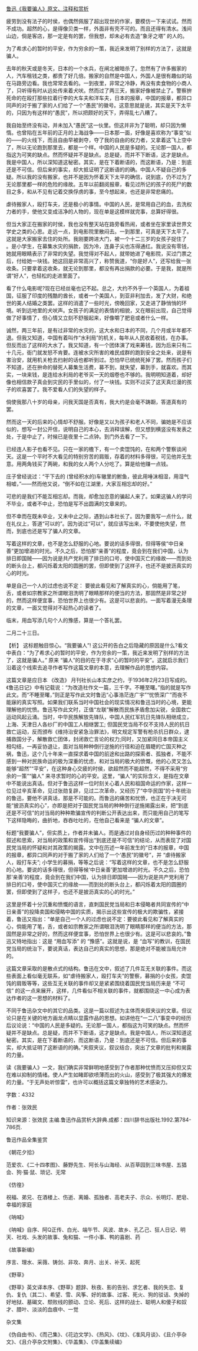 [鲁迅《我要骗人》原文、注释和赏析](https://www.vrrw.net/wx/9796.html)

疲劳到没有法子的时侯，也偶然佩服了超出现世的作家，要模仿一下来试试。然而不成功。超然的心，是得像贝类一样，外面非有壳不可的。而且还得有清水。浅间山边，倘是客店，那一定是有的罢，但我想，却未必有去造“象牙之塔” 的人的。

为了希求心的暂时的平安，作为穷余的一策，我近来发明了别样的方法了，这就是骗人。

去年的秋天或是冬天，日本的一个水兵，在闸北被暗杀了。忽然有了许多搬家的人，汽车租钱之类，都贵了好几倍。搬家的自然是中国人，外国人是很有趣似的站在马路旁边看。我也常常去看的。一到夜里，非常之冷静，再没有卖食物的小商人了，只听得有时从远处传来着犬吠。然而过了两三天，搬家好像被禁止了。警察拚死命的在殴打那些拉着行李的大车夫和洋车夫，日本的报章，中国的报章，都异口同声的对于搬了家的人们给了一个“愚民”的徽号。这意思就是说，其实是天下太平的，只因为有这样的“愚民”，所以把颇好的天下，弄得乱七八糟了。

我自始至终没有动，并未加入“愚民”这一伙里。但这并非为了聪明，却只因为懒惰。也曾陷在五年前的正月的上海战争——日本那一面，好像是喜欢称为“事变”似的——的火线下，而且自由早被剥夺，夺了我的自由的权力者，又拿着这飞上空中了，所以无论跑到那里去，都是一个样。中国的人民是多疑的。无论那一国人，都指这为可笑的缺点。然而怀疑并不是缺点。总是疑，而并不下断语，这才是缺点。我是中国人，所以深知道这秘密。其实，是在下着断语的，而这断语，乃是：到底还是不可信。但后来的事实，却大抵证明了这断语的的确。中国人不疑自己的多疑。所以我的没有搬家，也并不是因为怀着天下太平的确信，说到底，仍不过为了无论那里都一样的危险的缘故。五年以前翻阅报章，看见过所记的孩子的死尸的数目之多，和从不见有记着交换俘虏的事，至今想起来，也还是非常悲痛的。

虐待搬家人，殴打车夫，还是极小的事情。中国的人民，是常用自己的血，去洗权力者的手，使他又变成洁净的人物的，现在单是这模样就完事，总算好得很。

但当大家正在搬家的时侯，我也没有整天站在路旁看热闹，或者坐在家里读世界文学史之类的心思。走远一点，到电影院里散闷去。一到那里，可真是天下太平了。这就是大家搬家去住的处所。我刚要跨进大门，被一个十二三岁的女孩子捉住了 。是小学生，在募集水灾的捐款，因为冷，连鼻子尖也冻得通红。我说没有零钱，她就用眼睛表示了非常的失望。我觉得对不起人，就带她进了电影院，买过门票之后，付给她一块钱。她这回是非常高兴了，称赞我道，“你是好人”，还写给我一张收条。只要拿着这收条，就无论到那里，都没有再出捐款的必要。于是我，就是所谓“好人”，也轻松的走进里面了。

看了什么电影呢?现在已经丝毫也记不起。总之，大约不外乎一个英国人，为着祖国，征服了印度的残酷的酋长，或者一个美国人，到亚非利加去，发了大财，和绝世的美人结婚之类罢。这样的消遣了一些时光，傍晚回家，又走进了静悄悄的环境。听到远地里的犬吠声。女孩子的满足的表情的相貌，又在眼前出现，自己觉得做了好事情了，但心情又立刻不舒服起来，好像嚼了肥皂或者什么一样。

诚然，两三年前，是有过非常的水灾的，这大水和日本的不同，几个月或半年都不退。但我又知道，中国有着叫作“水利局”的机关，每年从人民收着税钱，在办事。但反而出了这样的大水了。我又知道，有一个团体演了戏来筹钱，因为后来只有二十几元，衙门就发怒不肯要。连被水灾所害的难民成群的跑到安全之处来，说是有害治安，就用机关枪去扫射的话也都听到过。恐怕早已统统死掉了罢。然而孩子们不知道，还在拚命的替死人募集生活费，募不到，就失望，募到手，就喜欢。而其实，一块来钱，是连给水利局的老爷买一天的烟卷也不够的。我明明知道着，却好像也相信款子真会到灾民的手里似的，付了一块钱。实则不过买了这天真烂漫的孩子的欢喜罢了。我不爱看人们的失望的样子。

倘使我那八十岁的母亲，问我天国是否真有，我大约是会毫不踌蹰，答道真有的罢。

然而这一天的后来的心情却不舒服。好像是又以为孩子和老人不同，骗她是不应该似的，想写一封公开信，说明自己的本心，去消释误解，但又想到横竖没有发表之处，于是中止了，时候已是夜里十二点钟。到门外去看了一下。

已经连人影子也看不见。只在一家的檐下，有一个卖馄饨的，在和两个警察谈闲天。这是一个平时不大看见的特别穷苦的肩贩，存着的材料多得很，可见他并无生意。用两角钱买了两碗，和我的女人两个人分吃了。算是给他赚一点钱。

庄子曾经说过：“干下去的 (曾经积水的)车辙里的鲋鱼，彼此用唾沫相湿，用湿气相嘘，”——然而他又说，“倒不如在江湖里，大家互相忘却的好。”

可悲的是我们不能互相忘却。而我，却愈加恣意的骗起人来了。如果这骗人的学问不毕业，或者不中止，恐怕是写不出圆满的文章来的。

但不幸而在既未卒业，又未中止之际，遇到山本社长了。因为要我写一点什么，就在礼仪上，答道“可以的”。因为说过“可以”，就应该写出来，不要使他失望，然而，到底也还是写了骗人的文章。

写着这样的文章，也不是怎么舒服的心地。要说的话多得很，但得等侯“中日亲善”更加增进的时光。不久之后，恐怕那“亲善”的程度，竟会到在我们中国，认为排日即国贼——因为说是共产党利用了排日的口号，使中国灭亡的缘故——而到处的断头台上，都闪烁着太阳的圆圈的罢，但即使到了这样子，也还不是披沥真实的心的时光。

单是自己一个人的过虑也说不定： 要彼此看见和了解真实的心，倘能用了笔，舌，或者如宗教家之所谓眼泪洗明了眼睛那样的便当的方法，那固然是非常之好的，然而这样便宜事，恐怕世界上也很少有。这是可以悲哀的。一面写着漫无条理的文章，一面又觉得对不起热心的读者了。

临末，用血写添几句个人的豫感，算是一个答礼罢。

二月二十三日。



【析】 这标题触目惊心。“我要骗人”! 这公开的告白之后隐藏的原因是什么?看文中表白：“为了希求心的暂时的平安，作为穷余的一策，我近来发明了别样的方法了，这就是骗人。” 原来 “骗人”的目的在于寻求“心的暂时的平安”。这就启示我们沿着这个线索去追寻作者写作这篇文章的本意，去理解作品的思想内容。

这篇文章是应日本 《改造》 月刊社长山本实彦之约，于1936年2月23日写成的。《鲁迅日记》中有记载说：“为改造社作文一篇，三千字。不睡至曙。”指的就是写作此文。而“不睡至曙，”则正是写作此文时鲁迅“心事浩茫连广宇”“忧愤深广”而夜不能寐的真实写照。如果我们联系当时中国社会的现实情况和鲁迅当时的心境，更能理解他的忧愤。鲁迅写作此文时，正值“左联”解散而民族矛盾愈加尖锐，全国救亡运动风起云涌。当时，中华民族解放先锋队，中国人民红军抗日先锋队相继成立，上海、天津日人各纱厂的中国工人相继罢工; 但国民党当局不仅不支持人民的抗日救亡运动，反而颁布《维持治安紧急治罪法》，明文规定军警有枪杀抗日群众，逮捕救国分子，解散救亡团体，封闭救亡言论的权力;同时，又加紧同日本帝国主义相勾结，一再妥协退让，面对当局种种倒行逆施的行径和迫在眉睫的亡国灭种之祸，鲁迅，这个几十年来一直探求着中国的前途和出路的探索者、孤独者，不能不感到一种对民族命运的极为深重的忧虑，和对当局的极大的愤慨，他的心灵又怎么能够“超然”“平安”，在这种身心交疲的时侯，欲超然而不能超然，不得不采用“穷余的一策”“骗人” 来寻求暂时的心的平安。这里，“骗人”的实际含义，是指在文章中不能说出真话。但对于鲁迅这样一位时刻关心着人民和祖国命运的作家，这样一位见过辛亥革命，见过张勋复辟，见过二次革命，又经历了“中华民国”的十年统治的鲁迅，要他不讲真话，那是不可能的。而鲁迅的痛苦和忧愤，也正在于决无可能“披沥真实的心”，亦即是把对于国民党当局的种种倒行逆施揭露出来，把“到底还是不可信”的对当局的种种欺骗宣传的判断公开表达出来，而只能用自己的笔写下这样隐晦的，曲折地，吞吞吐吐的，在他自己看来是 “骗人的文章”。

标题“我要骗人”，但实质上，作者并未骗人。而是通过对自身经历过的种种事件的叙述和思索，对当局的政策和宣传得出“到底还是不可信”的结论，从而表现了对国民党当局的怀疑和对其政策的揭露。文中在历述一年前发生的“日本的报章，中国的报章，都异口同声的对于搬了家的人们给了一个‘愚民”的徽号”，并 “虐待搬家人，殴打车夫”; 小学生的募捐，等等之后说：“写着这样的文章，也不是怎么舒服的心地。要说的话多得很，但得等候‘中日亲善’更加增进的时光。不久之后，恐怕那‘亲善’的程度，竟会到在我们中国，认为排日即国贼——因为说是共产党利用了排日的口号，使中国灭亡的缘故——而到处的断头台上，都闪烁着太阳的圆圈的罢，但即使到了这样子，也还不是披沥真实的心的时光。”

这里是怀着十分沉重和愤慨的语言，直刺国民党当局和日本侵略者共同宣传的“中日亲善”的投降卖国和侵略中国的实质，揭示出这些宣传的极大的欺骗性，紧接着，鲁迅又指出：“单是自己一个人的过虑也说不定：要彼此看见和了解真实的心，倘能用了笔，舌，或者如宗教家之所谓眼泪洗明了眼睛那样的便当的方法，那固然是非常之好的，然而这样便宜事，恐怕世界上也很少有。这是可以悲哀的。”鲁迅又特地指出：这是 “用血写添” 的 “豫感”。这就是说，是 “血写”的教训，在国民党当局的统治下，要说真话，表达自己的真实的思想，那是绝对不能被当局允许的。

这篇文章采取的是散点式的结构。鲁迅在文中，叙述了几件互无关联的事件。而这些表面上看似毫无联系，如“虐待搬家人，殴打车夫”的警察，募捐的小女孩，卖馄饨的肩贩等等，这些互无关联的事件却又是紧紧围绕着国民党当局历来是 “不可信” 的这一点来展开，这样，几件看似不相关联的事件，就都围绕这一中心成为表达作者的这一思想的材料了。

不同于鲁迅杂文中的其它的品类。这是一篇以叙述为主体而夹叙夹议的文章。但议论只是在关键的地方画龙点睛以显露作品的思想。如讲他在“一二八”事变中的经历后议论说：“中国的人民是多疑的。无论那一国人，都指这为可笑的缺点。然而怀疑并不是缺点。总是疑，而并不下断语，这才是缺点。我是中国人，所以深知道这秘密。其实，是在下着断语的，而这断语，乃是：到底还是不可信。但后来的事实，却大抵证明了这断语的的确。”夹叙夹议，叙议结合，突出了文章的批判和揭露的力量。

读《我要骗人》一文，我们确实非常鲜明地感受到了作者那种忧愤而又压抑但又实在难以抑制的情绪。使人产生如睹即欲喷薄而出的火山，感受到了极其强大的爆发的力量。“于无声处听惊雷”，也许可以概括这篇文章独特的艺术感染力。

字数：4332

作者：张效民

知识来源：张效民 主编.鲁迅作品赏析大辞典.成都：四川辞书出版社.1992.第784-786页.

鲁迅作品全集鉴赏

《朝花夕拾》

范爱农、《二十四孝图》、藤野先生、阿长与山海经、从百草园到三味书屋、五猖会、狗·猫·鼠、琐记、无常

《仿徨》

祝福、弟兄、在酒楼上、伤逝、离婚、孤独者、高老夫子、示众、长明灯、肥皂、幸福的家庭

《呐喊》

《呐喊》自序、阿Q正传、白光、端午节、风波、故乡、孔乙己、狂人日记、明天、社戏、头发的故事、兔和猫、一件小事、鸭的喜剧、药

《故事新编》

序言、理水、采薇、铸剑、非攻、奔月、出关、补天、起死

《野草》

《野草》英文译本序、《野草》题辞、秋夜、影的告别、求乞者、我的失恋、复仇、复仇〔其二〕、希望、雪、风筝、好的故事、过客、死火、狗的驳诘、失掉的好地狱、墓碣文、颓败线的颤动、立论、死后、这样的战士、聪明人和傻子和奴才、腊叶、淡淡的血痕中、一觉

杂文集

《伪自由书》、《而己集》、《花边文学》、《热风》、《坟》、《准风月谈》、《且介亭杂文》、《且介亭杂文附集》、《华盖集》、《华盖集续编》

